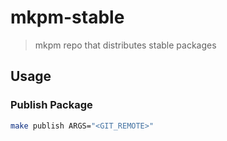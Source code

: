 # mkpm-stable

> mkpm repo that distributes stable packages

## Usage

### Publish Package

```sh
make publish ARGS="<GIT_REMOTE>"
```
